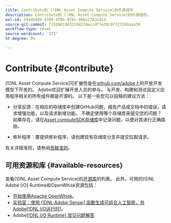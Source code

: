 ```yaml
---
title: Contribute到 [!DNL Asset Compute Service]的开源组件
description: Contribute到 [!DNL Asset Compute Service]的开源组件。
exl-id: 99a4b4d9-4709-4f8e-9f8c-96ba1783c4c3
source-git-commit: f15b9819d3319d22deccdf7e39c0f72728baaa39
workflow-type: tm+mt
source-wordcount: '173'
ht-degree: 0%

---
```


# Contribute {#contribute}

[!DNL Asset Compute Service]可扩展性是在[github.com/adobe](https://github.com/adobe)上的开放开发模型下开发的。 Adobe欢迎扩展开发人员的参与。 与开发、构建和测试自定义应用程序相关的所有组件都是开源的。 以下是一些您可以投稿的建议方法：

* 分享反馈：在相应的存储库中创建GitHub问题，报告产品或文档中的错误，请求增强功能，以及请求新增功能。 不确定使用哪个存储库来提交您的问题？ 如果存在，请在[Asset computeSDK存储库](https://github.com/adobe/asset-compute-sdk)中记录问题，以便对其进行正确路由。

* 修补程序：要提供修补程序，请创建现有存储库分支并提交拉取请求。

有关详细准则，请参阅[贡献准则](https://github.com/adobe/asset-compute-sdk/blob/master/.github/CONTRIBUTING.md)。

## 可用资源和库 {#available-resources}

查看[!DNL Asset Compute Service]的[开源库](https://github.com/adobe/asset-compute-sdk#available-resources-and-libraries)的列表。 此外，可用的[!DNL Adobe I/O] Runtime和OpenWhisk资源包括：

* [开始使用Apache OpenWhisk](https://github.com/apache/openwhisk/tree/master/docs#getting-started-with-openwhisk)。
* [实验室：使用 [!DNL Adobe Sensei] 函数生成可组合人工智能，并Adobe[!DNL I/O运行时]](https://opensource.adobe.com/adobe-sensei-ai-functions/index.html)。
* Adobe[[!DNL I/O Runtime] 常见问题解答](https://developer.adobe.com/runtime/docs/support/faq/)

<!-- **TBD** for post-release:
* Link to Adobe Developer App Builder open-source components.
* Issues in `aio` can be reported in Adobe Developer App Builder repos.
* Issues in asset-compute-sdk or devtool goes into the relevant repos from Nui.
-->
